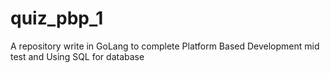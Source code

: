 # quiz_pbp_1
 
 A repository write in GoLang to complete Platform Based Development mid test and 
 Using SQL for database
